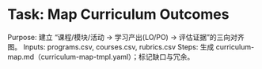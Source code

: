 # Task: Map Curriculum Outcomes

Purpose: 建立 “课程/模块/活动 → 学习产出(LO/PO) → 评估证据”的三向对齐图。
Inputs: programs.csv, courses.csv, rubrics.csv
Steps: 生成 curriculum-map.md（curriculum-map-tmpl.yaml）；标记缺口与冗余。
